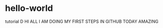 # hello-world
tutorial
D
HI ALL
    I AM DOING MY FIRST STEPS IN GITHUB TODAY
                         AMAZING

